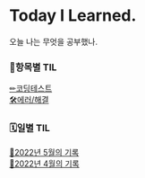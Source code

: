 # Today I Learned.
오늘 나는 무엇을 공부했나.

### 🧭항목별 TIL
  [✏코딩테스트](https://velog.io/@sweet_pumpkin/series/%EC%BD%94%ED%85%8C%EB%AC%B8%ED%92%80)<br />
  [🛠에러/해결](https://velog.io/@sweet_pumpkin/series/Error)<br />

### 🗓일별 TIL
  [🌻2022년 5월의 기록](./2022/202205.md)<br />
  [🌸2022년 4월의 기록](./2022/202204.md)<br />
